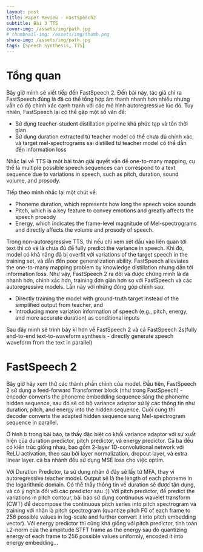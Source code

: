 ```yaml
---
layout: post
title: Paper Review - FastSpeech2
subtitle: Bài 3 TTS
cover-img: /assets/img/path.jpg
# thumbnail-img: /assets/img/thumb.png
share-img: /assets/img/path.jpg
tags: [Speech Synthesis, TTS]
---
```


# Tổng quan

Bây giờ mình sẽ viết tiếp đến FastSpeech 2. Đến bài này, tác giả chỉ ra FastSpeech đúng là đã có thể tổng hợp âm thanh nhanh hơn nhiều nhưng vẫn có độ chính xác cạnh tranh với các mô hình autoregressive lúc đó. Tuy nhiên, FastSpeech lại có thể gặp một số vấn đề:
- Sử dụng teacher-student distillation pipeline khá phức tạp và tốn thời gian
- Sử dụng duration extracted từ teacher model có thể chưa đủ chính xác, và target mel-spectrograms sai distilled từ teacher model có thể dẫn đến information loss

Nhắc lại về TTS là một bài toán giải quyết vấn đề one-to-many mapping, cụ thể là multiple possible speech sequences can correspond to a text sequence due to variations in speech, such as pitch, duration, sound volume, and prosody. 

Tiếp theo mình nhắc lại một chút về:
- Phoneme duration, which represents how long the speech voice sounds
- Pitch, which is a key feature to convey emotions and greatly affects the speech prosody
- Energy, which indicates the frame-level magnitude of Mel-spectrograms and directly affects the volume and prosody of speech.

Trong non-autoregressive TTS, thì nếu chỉ xem xét đầu vào liên quan tới text thì có vẻ là chưa đủ để fully predict the variance in speech. Khi đó, model có khả năng đã bị overfit với variations of the target speech in the training set, và dẫn đến poor generalization ability. FastSpeech alleviates the one-to-many mapping problem by knowledge distillation nhưng dẫn tới information loss. Như vậy, FastSpeech 2 ra đời và được chứng minh là đã nhanh hơn, chính xác hơn, training đơn giản hơn so với FastSpeech và các autoregressive models. Lần này với những đóng góp chính sau:
- Directly training the model with ground-truth target instead of the simplified output from teacher, and 
- Introducing more variation information of speech (e.g., pitch, energy, and more accurate duration) as conditional inputs

Sau đây mình sẽ trình bày kĩ hơn về FastSpeech 2 và cả FastSpeech 2s(fully end-to-end text-to-waveform synthesis - directly generate speech waveform from the text in parallel)

# FastSpeech 2

Bây giờ hãy xem thử các thành phần chính của model. Đầu tiên, FastSpeech 2 sử dụng a feed-forward Transformer block (như trong FastSpeech) - encoder converts the phoneme embedding sequence sâng the phoneme hidden sequence, sau đó sẽ có bộ variance adaptor xử lý các thông tin như duration, pitch, and energy into the hidden sequence. Cuối cùng thì decoder converts the adapted hidden sequence sang Mel-spectrogram sequence in parallel. 

Ở hình b trong bài báo, ta thấy đặc biệt có khối variance adaptor với sự xuất hiện của duration predictor, pitch predictor, và energy predictor. Cả ba đều có kiến trúc giống nhau, bao gồm 2-layer 1D-convolutional network với ReLU activation, theo sau bởi layer normalization, dropout layer, và extra linear layer. cả ba nhánh đều sử dụng MSE loss cho việc optim.

Với Duration Predictor, ta sử dụng nhãn ở đây sẽ lấy từ MFA, thay vì autoregressive teacher model. Output sẽ là the length of each phoneme in the logarithmic domain. Có thể thấy thông tin về duration sẽ được tận dụng, và có ý nghĩa đối với các predictor sau :)) Với pitch predictor, để predict the variations in pitch contour, bài báo sử dụng continuous wavelet transform (CWT) để decompose the continuous pitch series into pitch spectrogram và training với nhãn là pitch spectrogram (quantize pitch F0 of each frame to 256 possible values in log-scale and further convert it into pitch embedding vector). Với energy predictor thì cũng khá giống với pitch predictor, tính toán L2-norm của the amplitude STFT frame as the energy sau đó quantizing energy of each frame to 256 possible values uniformly, encoded it into energy embedding...
